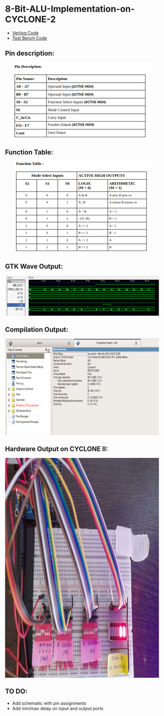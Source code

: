 # 8-Bit-ALU-Implementation-on-CYCLONE-2

- [Verilog Code](https://github.com/ombhilare999/8-Bit-ALU-implementation-on-CYCLONE-2/blob/main/ALU/ALU.v)
- [Test Bench Code](https://github.com/ombhilare999/8-Bit-ALU-implementation-on-CYCLONE-2/blob/main/ALU/ALU_TB.v)

## Pin description:

<p align="center">
    <img width="455" height="249" src="/Assets/pin_description.png">
</p>

## Function Table:

<p align="center">
    <img width="450" height="299" src="/Assets/function_table.png">
</p>

## GTK Wave Output:

<p align="center">
    <img width="862" height="132" src="/Assets/gtkwave.png">
</p>

## Compilation Output:

<p align="center">
    <img width="746" height="316" src="/Assets/compilation.png">
</p>

## Hardware Output on CYCLONE II:

<p align="center">
    <img width="1280" height="720" src="/Assets/Hardware_Output.jpeg">
</p>

## TO DO:
- Add schematic with pin assignments
- Add min/max delay on input and output ports